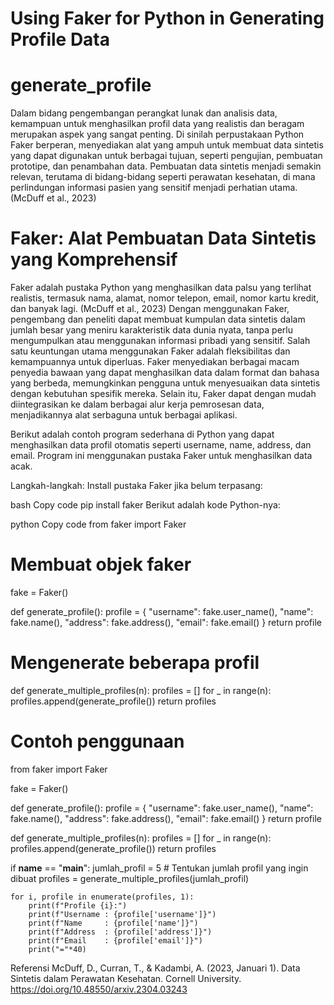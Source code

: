 # Using Faker for Python in Generating Profile Data
# generate_profile

Dalam bidang pengembangan perangkat lunak dan analisis data, kemampuan untuk menghasilkan profil data yang realistis dan beragam merupakan aspek yang sangat penting. Di sinilah perpustakaan Python Faker berperan, menyediakan alat yang ampuh untuk membuat data sintetis yang dapat digunakan untuk berbagai tujuan, seperti pengujian, pembuatan prototipe, dan penambahan data. Pembuatan data sintetis menjadi semakin relevan, terutama di bidang-bidang seperti perawatan kesehatan, di mana perlindungan informasi pasien yang sensitif menjadi perhatian utama. (McDuff et al., 2023) 

# Faker: Alat Pembuatan Data Sintetis yang Komprehensif

Faker adalah pustaka Python yang menghasilkan data palsu yang terlihat realistis, termasuk nama, alamat, nomor telepon, email, nomor kartu kredit, dan banyak lagi. (McDuff et al., 2023) Dengan menggunakan Faker, pengembang dan peneliti dapat membuat kumpulan data sintetis dalam jumlah besar yang meniru karakteristik data dunia nyata, tanpa perlu mengumpulkan atau menggunakan informasi pribadi yang sensitif. 
Salah satu keuntungan utama menggunakan Faker adalah fleksibilitas dan kemampuannya untuk diperluas. Faker menyediakan berbagai macam penyedia bawaan yang dapat menghasilkan data dalam format dan bahasa yang berbeda, memungkinkan pengguna untuk menyesuaikan data sintetis dengan kebutuhan spesifik mereka. Selain itu, Faker dapat dengan mudah diintegrasikan ke dalam berbagai alur kerja pemrosesan data, menjadikannya alat serbaguna untuk berbagai aplikasi.

Berikut adalah contoh program sederhana di Python yang dapat menghasilkan data profil otomatis seperti username, name, address, dan email. Program ini menggunakan pustaka Faker untuk menghasilkan data acak.

Langkah-langkah:
Install pustaka Faker jika belum terpasang:

bash
Copy code
pip install faker
Berikut adalah kode Python-nya:

python
Copy code
from faker import Faker

# Membuat objek faker
fake = Faker()

def generate_profile():
    profile = {
        "username": fake.user_name(),
        "name": fake.name(),
        "address": fake.address(),
        "email": fake.email()
    }
    return profile

# Mengenerate beberapa profil
def generate_multiple_profiles(n):
    profiles = []
    for _ in range(n):
        profiles.append(generate_profile())
    return profiles

# Contoh penggunaan
from faker import Faker

fake = Faker()

def generate_profile():
    profile = {
        "username": fake.user_name(),
        "name": fake.name(),
        "address": fake.address(),
        "email": fake.email()
    }
    return profile

def generate_multiple_profiles(n):
    profiles = []
    for _ in range(n):
        profiles.append(generate_profile())
    return profiles

if __name__ == "__main__":
    jumlah_profil = 5  # Tentukan jumlah profil yang ingin dibuat
    profiles = generate_multiple_profiles(jumlah_profil)
    
    for i, profile in enumerate(profiles, 1):
        print(f"Profile {i}:")
        print(f"Username : {profile['username']}")
        print(f"Name     : {profile['name']}")
        print(f"Address  : {profile['address']}")
        print(f"Email    : {profile['email']}")
        print("="*40)

 
Referensi
McDuff, D., Curran, T., & Kadambi, A. (2023, Januari 1). Data Sintetis dalam Perawatan Kesehatan. Cornell University. https://doi.org/10.48550/arxiv.2304.03243
